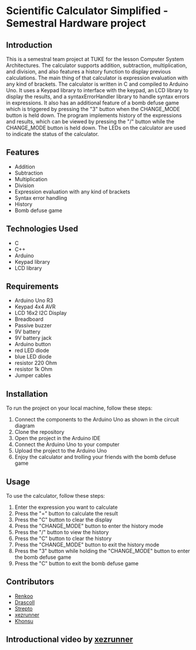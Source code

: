 # **Scientific Calculator Simplified - Semestral Hardware project**

## Introduction
This is a semestral team project at TUKE for the lesson Computer System Architectures. The calculator supports addition, subtraction, multiplication, and division, and also features a history function to display previous calculations. The main thing of that calculator is expression evaluation with any kind of brackets. The calculator is written in C and compiled to Arduino Uno. It uses a Keypad library to interface with the keypad, an LCD library to display the results, and a syntaxErrorHandler library to handle syntax errors in expressions. It also has an additional feature of a bomb defuse game which is triggered by pressing the "3" button when the CHANGE_MODE button is held down. The program implements history of the expressions and results, which can be viewed by pressing the "/" button while the CHANGE_MODE button is held down. The LEDs on the calculator are used to indicate the status of the calculator.

## Features
- Addition
- Subtraction
- Multiplication
- Division
- Expression evaluation with any kind of brackets
- Syntax error handling
- History
- Bomb defuse game

## Technologies Used
- C
- C++
- Arduino
- Keypad library
- LCD library

## Requirements
- Arduino Uno R3
- Keypad 4x4 AVR
- LCD 16x2 I2C Display
- Breadboard
- Passive buzzer
- 9V battery
- 9V battery jack
- Arduino button
- red LED diode
- blue LED diode
- resistor 220 Ohm
- resistor 1k Ohm
- Jumper cables

## Installation
To run the project on your local machine, follow these steps:
1. Connect the components to the Arduino Uno as shown in the circuit diagram
2. Clone the repository
3. Open the project in the Arduino IDE
4. Connect the Arduino Uno to your computer
5. Upload the project to the Arduino Uno
6. Enjoy the calculator and trolling your friends with the bomb defuse game

## Usage
To use the calculator, follow these steps:
1. Enter the expression you want to calculate
2. Press the "=" button to calculate the result
3. Press the "C" button to clear the display
4. Press the "CHANGE_MODE" button to enter the history mode
5. Press the "/" button to view the history
6. Press the "C" button to clear the history
7. Press the "CHANGE_MODE" button to exit the history mode
8. Press the "3" button while holding the "CHANGE_MODE" button to enter the bomb defuse game
9. Press the "C" button to exit the bomb defuse game

## Contributors
- [Renkoo](https://github.com/Renkooo)
- [Drascoll](https://github.com/SebastianOndrus)
- [Strepto](https://github.com/StreptoBordos)
- [xezrunner](https://github.com/xezrunner)
- [Khonsu](https://github.com/yfm-po)

## Introductional video by [xezrunner](https://github.com/xezrunner)
